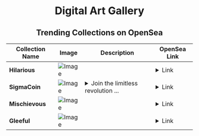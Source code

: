 <div align="center">

# Digital Art Gallery

## Trending Collections on OpenSea

| Collection Name                       | Image                                                                                     | Description                       | OpenSea Link                                                                                          |
|---------------------------------------|-------------------------------------------------------------------------------------------|-----------------------------------|--------------------------------------------------------------------------------------------------------|
| **Hilarious** | ![Image](https://i.seadn.io/s/raw/files/cf02ae4662ddc3d26471ba2e6982660b.jpg?w=500&auto=format?w=200&auto=format) |  | <details><summary>Link</summary>[Hilarious](https://opensea.io/collection/hilarious-503)</details> |
| **SigmaCoin** | ![Image](https://i.seadn.io/s/raw/files/8fe9a8a1b2d79d907f4081b030c0621b.jpg?w=500&auto=format?w=200&auto=format) | <details><summary>Join the limitless revolution ...</summary>Join the limitless revolution with SigmaCoin</details> | <details><summary>Link</summary>[SigmaCoin](https://opensea.io/collection/sigmacoin-1)</details> |
| **Mischievous** | ![Image](https://i.seadn.io/s/raw/files/5f8d052106ca4d5fa42c5f3fe845988f.jpg?w=500&auto=format?w=200&auto=format) |  | <details><summary>Link</summary>[Mischievous](https://opensea.io/collection/mischievous-518)</details> |
| **Gleeful** | ![Image](https://i.seadn.io/s/raw/files/904aceadd6db6a9bc912aa9575ad67a6.jpg?w=500&auto=format?w=200&auto=format) |  | <details><summary>Link</summary>[Gleeful](https://opensea.io/collection/gleeful-485)</details> |

</div>